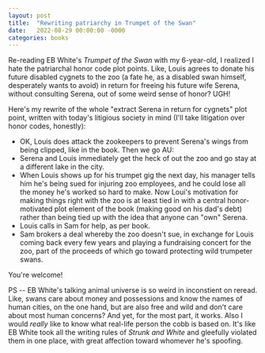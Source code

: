 ```yaml
---
layout: post
title:  "Rewriting patriarchy in Trumpet of the Swan"
date:   2022-08-29 00:00:00 -0000
categories: books
---
```


Re-reading EB White's *Trumpet of the Swan* with my 6-year-old, I realized I hate the patriarchal  honor code plot points. Like, Louis agrees to donate his future disabled cygnets to the zoo (a fate he, as a disabled swan himself, desperately wants to avoid) in return for freeing his future wife Serena, without consulting Serena, out of some weird sense of honor? UGH! 

Here's my rewrite of the whole "extract Serena in return for cygnets" plot point, written with today's litigious society in mind (I'll take litigation over honor codes, honestly): 

- OK, Louis does attack the zookeepers to prevent Serena's wings from being clipped, like in the book. Then we go AU:
- Serena and Louis immediately get the heck of out the zoo and go stay at a different lake in the city.
- When Louis shows up for his trumpet gig the next day, his manager tells him he's being sued for injuring  zoo employees, and he could lose all the money he's worked so hard to make. Now Loui's motivation for making things right with the zoo is at least tied in with a central honor-motivated plot element of the book (making good on his dad's debt) rather than being tied up with the idea that anyone can "own" Serena.  
- Louis calls in Sam for help, as per book. 
- Sam brokers a deal whereby the zoo doesn't sue, in exchange for Louis coming back every few years and playing a fundraising concert for the zoo, part of the proceeds of which go toward protecting wild trumpeter swans. 

You're welcome! 

PS -- EB White's talking animal universe is so weird in inconstient on reread. Like, swans care about money and possessions and know the names of human cities, on the one hand, but are also free and wild and don't care about most human concerns? And yet, for the most part, it works. Also I would *really* like to know what real-life person the cobb is based on. It's like EB White took all the writing rules of *Strunk and White* and gleefully violated them in one place, with great affection toward whomever he's spoofing. 
